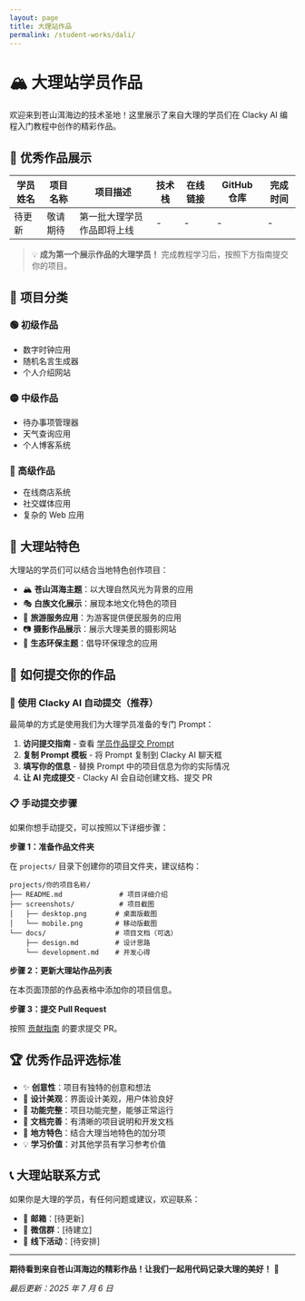 ```yaml
---
layout: page
title: 大理站作品
permalink: /student-works/dali/
---
```


# 🏔️ 大理站学员作品

欢迎来到苍山洱海边的技术圣地！这里展示了来自大理的学员们在 Clacky AI 编程入门教程中创作的精彩作品。

## 🌟 优秀作品展示

| 学员姓名 | 项目名称 | 项目描述                   | 技术栈 | 在线链接 | GitHub 仓库 | 完成时间 |
| -------- | -------- | -------------------------- | ------ | -------- | ----------- | -------- |
| 待更新   | 敬请期待 | 第一批大理学员作品即将上线 | -      | -        | -           | -        |

> 💡 **成为第一个展示作品的大理学员！** 完成教程学习后，按照下方指南提交你的项目。

## 📂 项目分类

### 🟢 初级作品

- 数字时钟应用
- 随机名言生成器
- 个人介绍网站

### 🟡 中级作品

- 待办事项管理器
- 天气查询应用
- 个人博客系统

### 🔴 高级作品

- 在线商店系统
- 社交媒体应用
- 复杂的 Web 应用

## 🎯 大理站特色

大理站的学员们可以结合当地特色创作项目：

- 🏔️ **苍山洱海主题**：以大理自然风光为背景的应用
- 🎭 **白族文化展示**：展现本地文化特色的项目
- 🌸 **旅游服务应用**：为游客提供便民服务的应用
- 📷 **摄影作品展示**：展示大理美景的摄影网站
- 🍃 **生态环保主题**：倡导环保理念的应用

## 📝 如何提交你的作品

### 🚀 使用 Clacky AI 自动提交（推荐）

最简单的方式是使用我们为大理学员准备的专门 Prompt：

1. **访问提交指南** - 查看 [学员作品提交 Prompt](../submit-prompt)
2. **复制 Prompt 模板** - 将 Prompt 复制到 Clacky AI 聊天框
3. **填写你的信息** - 替换 Prompt 中的项目信息为你的实际情况
4. **让 AI 完成提交** - Clacky AI 会自动创建文档、提交 PR

### 📋 手动提交步骤

如果你想手动提交，可以按照以下详细步骤：

**步骤 1：准备作品文件夹**

在 `projects/` 目录下创建你的项目文件夹，建议结构：

```
projects/你的项目名称/
├── README.md              # 项目详细介绍
├── screenshots/           # 项目截图
│   ├── desktop.png       # 桌面版截图
│   └── mobile.png        # 移动版截图
└── docs/                 # 项目文档（可选）
    ├── design.md         # 设计思路
    └── development.md    # 开发心得
```

**步骤 2：更新大理站作品列表**

在本页面顶部的作品表格中添加你的项目信息。

**步骤 3：提交 Pull Request**

按照 [贡献指南](../../CONTRIBUTING) 的要求提交 PR。

## 🏆 优秀作品评选标准

- ✨ **创意性**：项目有独特的创意和想法
- 🎨 **设计美观**：界面设计美观，用户体验良好
- 🔧 **功能完整**：项目功能完整，能够正常运行
- 📖 **文档完善**：有清晰的项目说明和开发文档
- 🌟 **地方特色**：结合大理当地特色的加分项
- 💡 **学习价值**：对其他学员有学习参考价值

## 📞 大理站联系方式

如果你是大理的学员，有任何问题或建议，欢迎联系：

- 📧 **邮箱**：[待更新]
- 💬 **微信群**：[待建立]
- 🏢 **线下活动**：[待安排]

---

**期待看到来自苍山洱海边的精彩作品！让我们一起用代码记录大理的美好！** 🌸

_最后更新：2025 年 7 月 6 日_
